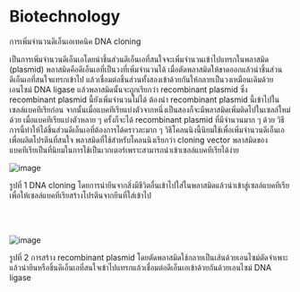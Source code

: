 # Biotechnology

การเพิ่มจำนวนดีเอ็นเอเทคนิค DNA cloning

เป็นการเพิ่มจำนวนดีเอ็นเอโดยนำชิ้นส่วนดีเอ็นเอที่สนใจจะเพิ่มจำนวนเข้าไปแทรกในพลาสมิด (plasmid) พลาสมิดคือดีเอ็นเอที่เป็นวงที่เพิ่มจำนวนได้ เมื่อตัดพลาสมิดให้ขาดออกแล้วนำชิ้นส่วนดีเอ็นเอที่สนใจแทรกเข้าไป แล้วเชื่อมต่อชิ้นส่วนทั้งสองเข้าด้วยกันให้กลายเป็นวงเหมือนเดิมด้วยเอนไซม์ DNA ligase แล้วพลาสมิดนั้นจะถูกเรียกว่า recombinant plasmid ซึ่ง recombinant plasmid นี้ยังเพิ่มจำนวนไม่ได้ ต้องนำ recombinant plasmid นี้เข้าไปในเซลล์แบคทีเรียก่อน จากนั้นเมื่อแบคทีเรียแบ่งตัวจากหนึ่งเป็นสองก็จะมีพลาสมิดเพิ่มติดไปในเซลล์ใหม่ด้วย เมื่อแบคทีเรียแบ่งตัวหลาย ๆ ครั้งก็จะได้ recombinant plasmid ที่มีจำนวนมาก ๆ ด้วย วิธีการนี้ทำให้ได้ชิ้นส่วนดีเอ็นเอที่ต้องการได้คราวละมาก ๆ วิธีโคลนนิงนี้นิยมใช้เพื่อเพิ่มจำนวนดีเอ็นเอเพื่อผลิตโปรตีนที่สนใจ
พลาสมิดที่ใช้สำหรับโคลนนิงเรียกว่า cloning vector พลาสมิดของแบคทีเรียเป็นที่นิยมในการใช้เป็นเวกเตอร์เพราะสามารถนำเข้าเซลล์แบคทีเรียได้ง่าย 


![image](https://github.com/mdetcharoen/etc/assets/70691598/3696a01f-cc09-4af7-9c1a-ed9be46c3432)

รูปที่ 1 DNA cloning โดยการนำยีนจากสิ่งมีชีวิตอื่นเข้าไปใส่ในพลาสมิดแล้วนำเข้าสู่เซลล์แบคทีเรียเพื่อให้เซลล์แบคทีเรียสร้างโปรตีนจากยีนที่ใส่เข้าไป

</br>

</br>

![image](https://github.com/mdetcharoen/etc/assets/70691598/1e474d7c-2f20-4f6e-b5c1-98f44d95e92a)

รูปที่ 2 การสร้าง recombinant plasmid โดยตัดพลาสมิดใช้กลายเป็นเส้นด้วยเอนไซม์ตัดจำเพาะแล้วนำยีนหรือชิ้นดีเอ็นเอที่สนใจเข้าไปแทรกแล้วเชื่อมต่อดีเอ็นเอเข้าด้วยกันด้วยเอนไซม์ DNA ligase
